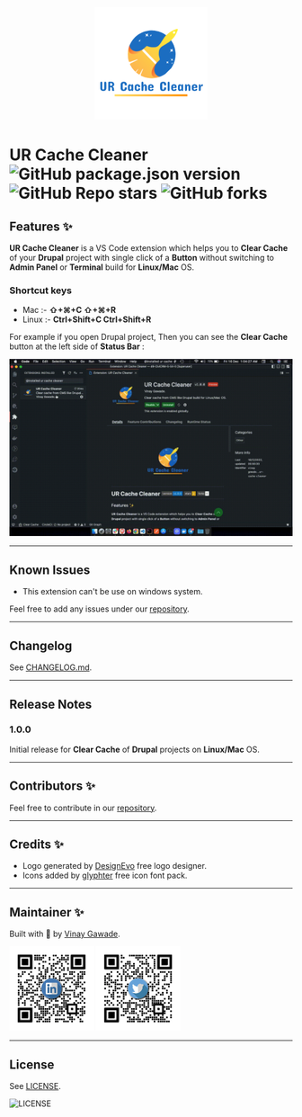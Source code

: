 <h1 align="center">
  <br>
    <img src="assets/images/logo-transparent.png" alt="logo" width="200">
  <br>
</h1>

# **UR Cache Cleaner** ![GitHub package.json version](https://img.shields.io/github/package-json/v/vinugawade/ur-cache-cleaner?style=flat-square) ![GitHub Repo stars](https://img.shields.io/github/stars/vinugawade/ur-cache-cleaner?color=yellow&style=flat-square) ![GitHub forks](https://img.shields.io/github/forks/vinugawade/ur-cache-cleaner?color=white&style=flat-square)

## Features ✨

**UR Cache Cleaner** is a VS Code extension which helps you to **Clear Cache** of your **Drupal** project with single click of a **Button** without switching to **Admin Panel** or **Terminal** build for **Linux/Mac** OS.

### Shortcut keys

- Mac :- **⇧+⌘+C ⇧+⌘+R**
- Linux :- **Ctrl+Shift+C Ctrl+Shift+R**

For example if you open Drupal project, Then you can see the **Clear Cache** button at the left side of **Status Bar** :

![Clear Your Cache](assets/images/feature.gif)

---

## Known Issues

- This extension can't be use on windows system.

Feel free to add any issues under our [repository](https://github.com/vinugawade/ur-cache-cleaner/issues).

---

## Changelog

See [CHANGELOG.md](CHANGELOG.md).

---

## Release Notes

### 1.0.0

Initial release for **Clear Cache** of **Drupal** projects on **Linux/Mac** OS.

---

## Contributors ✨

Feel free to contribute in our [repository](https://github.com/vinugawade/ur-cache-cleaner).

---

## Credits ✨

- Logo generated by [DesignEvo](https://www.designevo.com) free logo designer.
- Icons added by [glyphter](https://glyphter.com/) free icon font pack.

---

## Maintainer ✨

Built with 💛 by [Vinay Gawade](https://github.com/vinugawade).

<a href="https://www.linkedin.com/in/vinu-gawade" target="_blank"><img src="assets/images/media/LinkedIn.png" alt="logo" width="150"></a>
<a href="https://twitter.com/VinuGawade" target="_blank"><img src="assets/images/media/Twitter.png" alt="logo" width="150"></a>

---

## License

See [LICENSE](LICENSE).

![LICENSE](https://img.shields.io/github/license/vinugawade/ur-cache-cleaner?style=flat-square)

